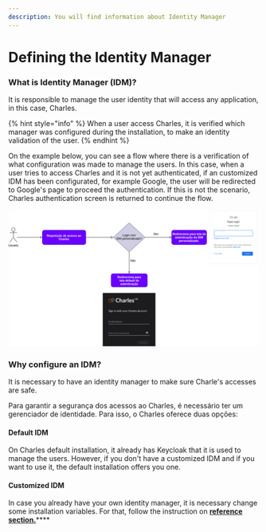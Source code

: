 ```yaml
---
description: You will find information about Identity Manager
---
```


# Defining the Identity Manager

### What is Identity Manager \(IDM\)?

It is responsible to manage the user identity that will access any application, in this case, Charles.

{% hint style="info" %}
When a user access Charles, it is verified which manager was configured during the installation, to make an identity validation of the user. 
{% endhint %}

On the example below, you can see a flow where there is a verification of what configuration was made to manage the users. In this case, when a user tries to access Charles and it is not yet authenticated, if an customized IDM has been configurated, for example Google, the user will be redirected to Google's page to proceed the authentication. If this is not the scenario, Charles authentication screen is returned to continue the flow.

![](../../.gitbook/assets/untitled-diagram-1-.png)

### Why configure an IDM? 

It is necessary to have an identity manager to make sure Charle's accesses are safe.

Para garantir a segurança dos acessos ao Charles, é necessário ter um gerenciador de identidade. Para isso, o Charles oferece duas opções:

#### Default IDM

On Charles default installation, it already has Keycloak that it is used to manage the users. However, if you don't have a customized IDM and if you want to use it, the default installation offers you one. 

#### Customized IDM 

In case you already have your own identity manager, it is necessary change some installation variables. For that, follow the instruction on [**reference section.**](../../reference/identity-manager.md)\*\*\*\*

